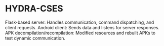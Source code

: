 # HYDRA-CSES
Flask-based server: Handles communication, command dispatching, and client requests.  Android client: Sends data and listens for server responses.  APK decompilation/recompilation: Modified resources and rebuilt APKs to test dynamic communication.
